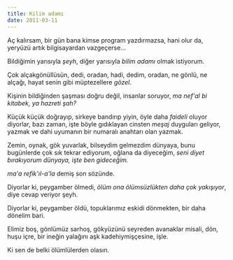 ```yaml
---
title: Kilim adamı
date: 2011-03-11
---
```


Aç kalırsam, bir gün bana kimse program yazdırmazsa, hani olur da,
yeryüzü artık bilgisayardan vazgeçerse…

Bildiğimin yarısıyla *şeyh*, diğer yarısıyla *bilim adamı* olmak
istiyorum.

Çok alçakgönüllüsün, dedi, oradan, hadi, dedim, oradan, ne gönlü, ne
alçağı, hayat senin gibi müptezellere *gözel*.

Kişinin bildiğinden şaşması doğru değil, insanlar soruyor, *ma nef'al bi
kitabek, ya hazreti şah?*

Küçük küçük doğrayıp, sirkeye bandırıp yiyin, öyle daha *faideli* oluyor
diyorlar, bazı zaman, işte böyle gıdıklayan cinsten *meşaj* duyguları
geliyor, yazmak ve dahi uyumanın bir numaralı anahtarı olan yazmak.

Zemin, oynak, gök yuvarlak, bilseydim gelmezdim dünyaya, bunu bugünlerde
çok sık tekrar ediyorum, oğlana da diyeceğim, *seni diyet bırakıyorum
dünyaya, işte ben gideceğim.*

*ma'a refik'ıl-a'la* demiş son sözünde.

Diyorlar ki, peygamber ölmedi, *ölüm ona ölümsüzlükten daha çok
yakışıyor*, diye cevap veriyor şeyh.

Diyorlar ki, peygamber öldü, topuklarımız eskidi dönmekten, bir daha
dönelim bari.

Elimiz boş, gönlümüz sarhoş, gökyüzünü seyreden avanaklar misali, dön,
huşu içre, bir ineğin yalağını aşk kadehiymişçesine, işle.

Ki sen de belki ölümlülerden olasın.

